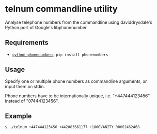 telnum commandline utility
==========================

Analyse telephone numbers from the commandline using daviddrysdale's Python
port of Google's libphonenumber

Requirements
------------

* [`python-phonenumbers`](https://github.com/daviddrysdale/python-phonenumbers): `pip install phonenumbers`

Usage
-----

Specify one or multiple phone numbers as commandline arguments, or input them
on stdin.

Phone numbers have to be internationally unique, i.e. "+447444123456" instead
of "07444123456".

Example
-------

```
$ ./telnum +447444123456 +442083661177 +1800VANITY 08002462468      
```
